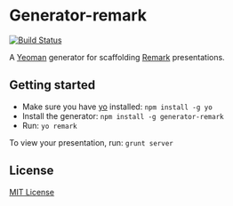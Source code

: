 # Generator-remark
[![Build Status](https://secure.travis-ci.org/garbados/generator-remark.png?branch=master)](https://travis-ci.org/garbados/generator-remark)

A [Yeoman](http://yeoman.io/) generator for scaffolding [Remark](http://gnab.github.io/remark) presentations.

## Getting started
- Make sure you have [yo](https://github.com/yeoman/yo) installed:
    `npm install -g yo`
- Install the generator: `npm install -g generator-remark`
- Run: `yo remark`

To view your presentation, run: `grunt server`

## License
[MIT License](http://en.wikipedia.org/wiki/MIT_License)
